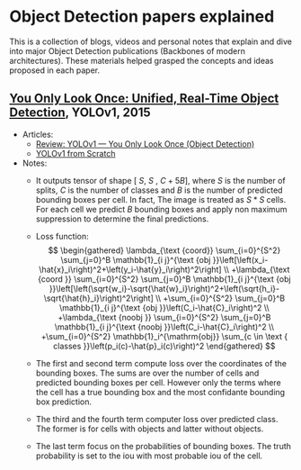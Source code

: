 # Object Detection papers explained <!-- omit in toc -->

This is a collection of blogs, videos and personal notes that explain and dive into major Object Detection publications (Backbones of modern architectures).
These materials helped grasped the concepts and ideas proposed in each paper.


## [You Only Look Once: Unified, Real-Time Object Detection](https://arxiv.org/abs/1506.02640v5), **YOLOv1, 2015**
* Articles:
  * [Review: YOLOv1 — You Only Look Once (Object Detection)](https://towardsdatascience.com/yolov1-you-only-look-once-object-detection-e1f3ffec8a89)
  * [YOLOv1 from Scratch](https://www.youtube.com/watch?v=n9_XyCGr-MI)
* Notes:
  * It outputs tensor of shape  [ $S$, $S$ , $C+5B$], where $S$ is the number of splits, $C$ is the number of classes and $B$ is the number of predicted bounding boxes per cell. In fact, The image is treated as $S*S$ cells. For each cell we predict $B$ bounding boxes and apply non maximum suppression to determine the final predictions.  
  * Loss function:
    $$
    \begin{gathered}
    \lambda_{\text {coord}} \sum_{i=0}^{S^2} \sum_{j=0}^B \mathbb{1}_{i j}^{\text {obj }}\left[\left(x_i-\hat{x}_i\right)^2+\left(y_i-\hat{y}_i\right)^2\right] \\
    +\lambda_{\text {coord }} \sum_{i=0}^{S^2} \sum_{j=0}^B \mathbb{1}_{i j}^{\text {obj }}\left[\left(\sqrt{w_i}-\sqrt{\hat{w}_i}\right)^2+\left(\sqrt{h_i}-\sqrt{\hat{h}_i}\right)^2\right] \\
    +\sum_{i=0}^{S^2} \sum_{j=0}^B \mathbb{1}_{i j}^{\text {obj }}\left(C_i-\hat{C}_i\right)^2 \\
    +\lambda_{\text {noobj }} \sum_{i=0}^{S^2} \sum_{j=0}^B \mathbb{1}_{i j}^{\text {noobj }}\left(C_i-\hat{C}_i\right)^2 \\
    +\sum_{i=0}^{S^2} \mathbb{1}_i^{\mathrm{obj}} \sum_{c \in \text { classes }}\left(p_i(c)-\hat{p}_i(c)\right)^2
    \end{gathered}
    $$

  * The first and second term compute loss over the coordinates of the bounding boxes. The sums are over the number of cells and predicted bounding boxes per cell. However only the terms where the cell has a true bounding box and the most confidante bounding box prediction.  
  * The third and the fourth term computer loss over predicted class. The former is for cells with objects and latter without objects.  
  * The last term focus on the probabilities of bounding boxes. The truth probability is set to the iou with most probable iou of the cell.  
